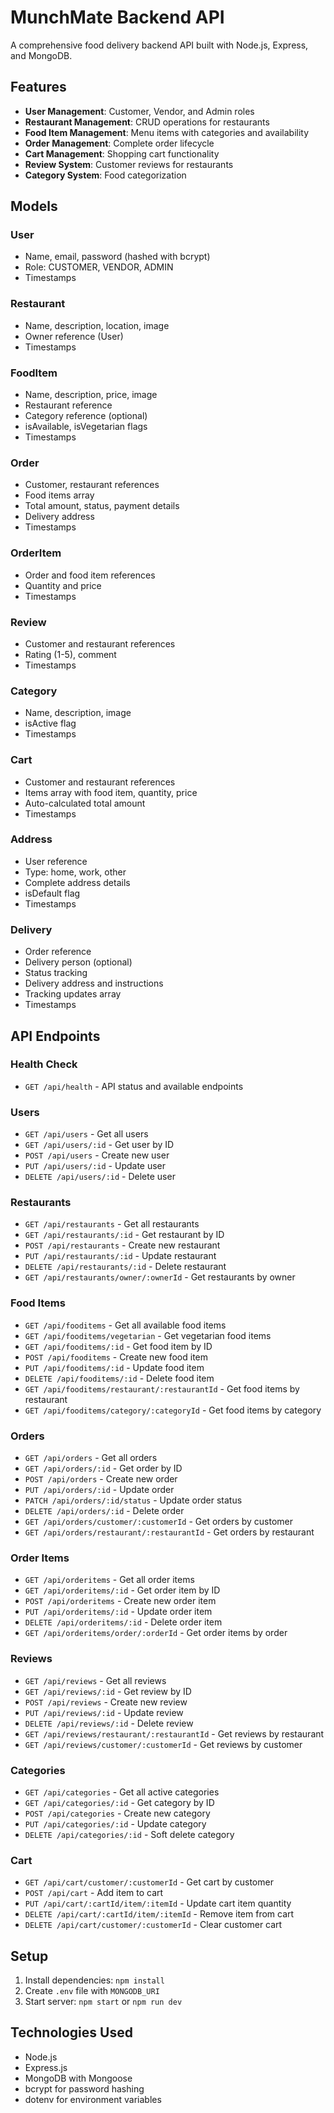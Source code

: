 # MunchMate Backend API

A comprehensive food delivery backend API built with Node.js, Express, and MongoDB.

## Features

- **User Management**: Customer, Vendor, and Admin roles
- **Restaurant Management**: CRUD operations for restaurants
- **Food Item Management**: Menu items with categories and availability
- **Order Management**: Complete order lifecycle
- **Cart Management**: Shopping cart functionality
- **Review System**: Customer reviews for restaurants
- **Category System**: Food categorization

## Models

### User
- Name, email, password (hashed with bcrypt)
- Role: CUSTOMER, VENDOR, ADMIN
- Timestamps

### Restaurant
- Name, description, location, image
- Owner reference (User)
- Timestamps

### FoodItem
- Name, description, price, image
- Restaurant reference
- Category reference (optional)
- isAvailable, isVegetarian flags
- Timestamps

### Order
- Customer, restaurant references
- Food items array
- Total amount, status, payment details
- Delivery address
- Timestamps

### OrderItem
- Order and food item references
- Quantity and price
- Timestamps

### Review
- Customer and restaurant references
- Rating (1-5), comment
- Timestamps

### Category
- Name, description, image
- isActive flag
- Timestamps

### Cart
- Customer and restaurant references
- Items array with food item, quantity, price
- Auto-calculated total amount
- Timestamps

### Address
- User reference
- Type: home, work, other
- Complete address details
- isDefault flag
- Timestamps

### Delivery
- Order reference
- Delivery person (optional)
- Status tracking
- Delivery address and instructions
- Tracking updates array
- Timestamps

## API Endpoints

### Health Check
- `GET /api/health` - API status and available endpoints

### Users
- `GET /api/users` - Get all users
- `GET /api/users/:id` - Get user by ID
- `POST /api/users` - Create new user
- `PUT /api/users/:id` - Update user
- `DELETE /api/users/:id` - Delete user

### Restaurants
- `GET /api/restaurants` - Get all restaurants
- `GET /api/restaurants/:id` - Get restaurant by ID
- `POST /api/restaurants` - Create new restaurant
- `PUT /api/restaurants/:id` - Update restaurant
- `DELETE /api/restaurants/:id` - Delete restaurant
- `GET /api/restaurants/owner/:ownerId` - Get restaurants by owner

### Food Items
- `GET /api/fooditems` - Get all available food items
- `GET /api/fooditems/vegetarian` - Get vegetarian food items
- `GET /api/fooditems/:id` - Get food item by ID
- `POST /api/fooditems` - Create new food item
- `PUT /api/fooditems/:id` - Update food item
- `DELETE /api/fooditems/:id` - Delete food item
- `GET /api/fooditems/restaurant/:restaurantId` - Get food items by restaurant
- `GET /api/fooditems/category/:categoryId` - Get food items by category

### Orders
- `GET /api/orders` - Get all orders
- `GET /api/orders/:id` - Get order by ID
- `POST /api/orders` - Create new order
- `PUT /api/orders/:id` - Update order
- `PATCH /api/orders/:id/status` - Update order status
- `DELETE /api/orders/:id` - Delete order
- `GET /api/orders/customer/:customerId` - Get orders by customer
- `GET /api/orders/restaurant/:restaurantId` - Get orders by restaurant

### Order Items
- `GET /api/orderitems` - Get all order items
- `GET /api/orderitems/:id` - Get order item by ID
- `POST /api/orderitems` - Create new order item
- `PUT /api/orderitems/:id` - Update order item
- `DELETE /api/orderitems/:id` - Delete order item
- `GET /api/orderitems/order/:orderId` - Get order items by order

### Reviews
- `GET /api/reviews` - Get all reviews
- `GET /api/reviews/:id` - Get review by ID
- `POST /api/reviews` - Create new review
- `PUT /api/reviews/:id` - Update review
- `DELETE /api/reviews/:id` - Delete review
- `GET /api/reviews/restaurant/:restaurantId` - Get reviews by restaurant
- `GET /api/reviews/customer/:customerId` - Get reviews by customer

### Categories
- `GET /api/categories` - Get all active categories
- `GET /api/categories/:id` - Get category by ID
- `POST /api/categories` - Create new category
- `PUT /api/categories/:id` - Update category
- `DELETE /api/categories/:id` - Soft delete category

### Cart
- `GET /api/cart/customer/:customerId` - Get cart by customer
- `POST /api/cart` - Add item to cart
- `PUT /api/cart/:cartId/item/:itemId` - Update cart item quantity
- `DELETE /api/cart/:cartId/item/:itemId` - Remove item from cart
- `DELETE /api/cart/customer/:customerId` - Clear customer cart

## Setup

1. Install dependencies: `npm install`
2. Create `.env` file with `MONGODB_URI`
3. Start server: `npm start` or `npm run dev`

## Technologies Used

- Node.js
- Express.js
- MongoDB with Mongoose
- bcrypt for password hashing
- dotenv for environment variables
